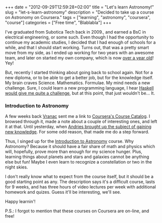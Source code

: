 +++
date = "2012-09-29T12:59:28+02:00"
title = "Let's learn Astronomy!"
slug = "let-s-learn-astronomy"
description = "Decided to take up a course on Astronomy on Coursera."
tags = ["learning", "astronomy", "coursera", "course"]
categories = ["Free time", "Blablabla"]
+++
<p>I've graduated from Subotica Tech back in 2009., and earned a BsC in electrical engineering, or some such. Even though I had the opportunity to continue my academic studies, I decided that I had enough of schools for a while, and that I should start working. Turns out, that was a pretty smart move from my side, as I ended up working for two years with an awesome team, and later on started my own company, which is now <a href="http://robertbasic.com/blog/happy-birthday-hex">over a year old</a>! Yey!</p>

<p>But, recently I started thinking about going back to school again. Not for a new diploma, or to be able to get a better job, but for the knowledge itself. My brain craves Science. Mathematics. Formulae. My mind needs a new challenge. Sure, I could learn a new programming language, I hear <a href="http://swizec.com/blog/monads-monads-monads-monads/swizec/5206">Haskell would give me quite a challenge</a>, but at this point, that just wouldn't be... It.</p>

<h3>Introduction to Astronomy</h3>

<p>A few weeks back <a href="https://twitter.com/vranac">Vranac</a> sent me a link to <a href="https://www.coursera.org/courses">Coursera's Course Catalog</a>. I browsed through it, made a note about a couple of interesting ones, and left it at that. Until yesterday, when <a href="https://twitter.com/andriesss/status/251611457664462849">Andries brought up the subject of gaining new knowledge</a>. For some odd reason, that made me do a step forward.</p>

<p>Thus, I singed up for the <a href="https://www.coursera.org/course/introastro">Introduction to Astronomy</a> course. Why Astronomy? Because it should have a fair share of math and physics which will, hopefully, prove more than enough for my science hunger. Plus, learning things about planets and stars and galaxies cannot be anything else but fun! Maybe I even learn to recognize a constellation or two in the night skies.</p>

<p>I don't really know what to expect from the course itself, but it should be a good starting point as any. The description says it's a difficult course, lasts for 9 weeks, and has three hours of video lectures per week with additional homework and quizes. Guess it'll be interesting, we'll see.</p>

<p>Happy learnin'!</p>
<p>P.S.: I forgot to mention that these courses on Coursera are on-line, and free!<br>
</p>

